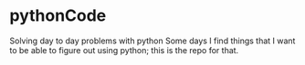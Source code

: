 # pythonCode
Solving day to day problems with python
Some days I find things that I want to be able to figure out using python; this is the repo for that.
